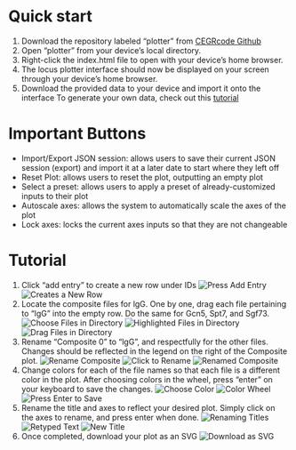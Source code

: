 # Quick start
1. Download the repository labeled “plotter” from [CEGRcode Github](https://github.com/CEGRcode)
2. Open “plotter” from your device’s local directory.
3. Right-click the index.html file to open with your device’s home browser.
4. The locus plotter interface should now be displayed on your screen through your device’s home browser.
5. Download the provided data to your device and import it onto the interface
To generate your own data, check out this [tutorial](https://github.com/CEGRcode/scriptmanager-docs/blob/main/docs/Tutorials/chipexo-tutorial.md)

# Important Buttons
- Import/Export JSON session: allows users to save their current JSON session (export) and import it at a later date to start where they left off
- Reset Plot: allows users to reset the plot, outputting an empty plot
- Select a preset: allows users to apply a preset of already-customized inputs to their plot
- Autoscale axes: allows the system to automatically scale the axes of the plot
- Lock axes: locks the current axes inputs so that they are not changeable 

# Tutorial
1. Click “add entry” to create a new row under IDs
![Press Add Entry](chitvan/image1.png)
![Creates a New Row](image2.png)
2. Locate the composite files for lgG. One by one, drag each file pertaining to “lgG” into the empty row. Do the same for Gcn5, Spt7, and Sgf73.
![Choose Files in Directory](image3.png)
![Highlighted Files in Directory](image4.png)
![Drag Files in Directory](image5.png)
3. Rename “Composite 0” to “lgG”, and respectfully for the other files. Changes should be reflected in the legend on the right of the Composite plot.
![Rename Composite](image6.png)
![Click to Rename](image7.png)
![Renamed Composite](image8.png)
4. Change colors for each of the file names so that each file is a different color in the plot. After choosing colors in the wheel, press “enter” on your keyboard to save the changes.
![Choose Color](image9.png)
![Color Wheel](image10.png)
![Press Enter to Save](image11.png)
5. Rename the title and axes to reflect your desired plot. Simply click on the axes to rename, and press enter when done.
![Renaming Titles](image12.png)
![Retyped Text](image13.png)
![New Title](image14.png)
6. Once completed, download your plot as an SVG
![Download as SVG](image15.png)

